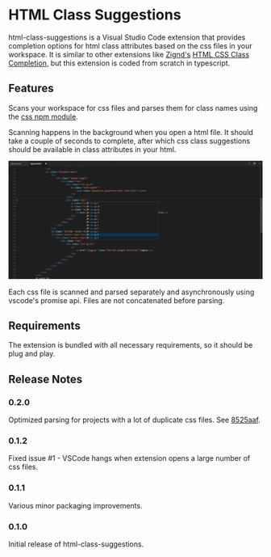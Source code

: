 # HTML Class Suggestions

html-class-suggestions is a Visual Studio Code extension that provides completion options for html class attributes based on the css files in your workspace. It is similar to other extensions like [Zignd's](https://marketplace.visualstudio.com/search?term=publisher%3A%22Zignd%22&target=VSCode&sortBy=Relevance) [HTML CSS Class Completion](https://marketplace.visualstudio.com/items?itemName=Zignd.html-css-class-completion), but this extension is coded from scratch in typescript.

## Features

Scans your workspace for css files and parses them for class names using the [css npm module](https://github.com/reworkcss/css).

Scanning happens in the background when you open a html file. It should take a couple of seconds to complete, after which css class suggestions should be available in class attributes in your html.

![Screenshot 1](https://raw.githubusercontent.com/andersea/HTMLClassSuggestionsVSCode/master/images/Screenshot%201.png)

Each css file is scanned and parsed separately and asynchronously using vscode's promise api. Files are not concatenated before parsing.

## Requirements

The extension is bundled with all necessary requirements, so it should be plug and play.

## Release Notes

### 0.2.0

Optimized parsing for projects with a lot of duplicate css files. See [8525aaf](https://github.com/andersea/HTMLClassSuggestionsVSCode/commit/8525aafee9f2f64ad1e39ceb78c38b91b59f0a9b).

### 0.1.2

Fixed issue #1 - VSCode hangs when extension opens a large number of css files.

### 0.1.1

Various minor packaging improvements.

### 0.1.0

Initial release of html-class-suggestions.
